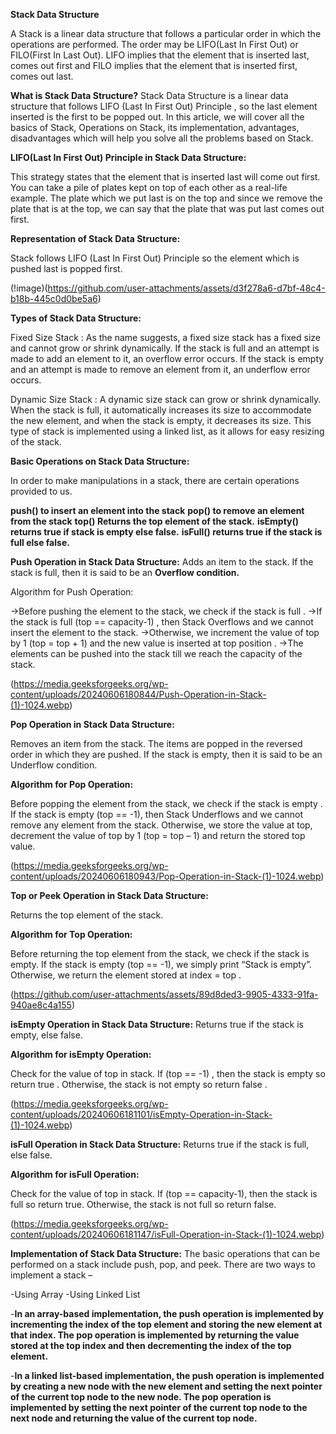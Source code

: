 **Stack Data Structure**

A Stack is a linear data structure that follows a particular order in which the operations are performed. 
The order may be LIFO(Last In First Out) or FILO(First In Last Out). 
LIFO implies that the element that is inserted last, comes out first and FILO implies that the element that is inserted first, comes out last.

**What is Stack Data Structure?**
Stack Data Structure is a linear data structure that follows LIFO (Last In First Out) Principle , so the last element inserted is the first to be popped out. In this article, we will cover all the basics of Stack, Operations on Stack, its implementation, advantages, disadvantages which will help you solve all the problems based on Stack.

**LIFO(Last In First Out) Principle in Stack Data Structure:**

This strategy states that the element that is inserted last will come out first. You can take a pile of plates kept on top of each other as a real-life example. The plate which we put last is on the top and since we remove the plate that is at the top, we can say that the plate that was put last comes out first.

**Representation of Stack Data Structure:**

Stack follows LIFO (Last In First Out) Principle so the element which is pushed last is popped first.

(!image)(https://github.com/user-attachments/assets/d3f278a6-d7bf-48c4-b18b-445c0d0be5a6)

**Types of Stack Data Structure:**

Fixed Size Stack : As the name suggests, a fixed size stack has a fixed size and cannot grow or shrink dynamically. If the stack is full and an attempt is made to add an element to it, an overflow error occurs. If the stack is empty and an attempt is made to remove an element from it, an underflow error occurs.

Dynamic Size Stack : A dynamic size stack can grow or shrink dynamically. When the stack is full, it automatically increases its size to accommodate the new element, and when the stack is empty, it decreases its size. This type of stack is implemented using a linked list, as it allows for easy resizing of the stack.

**Basic Operations on Stack Data Structure:**

In order to make manipulations in a stack, there are certain operations provided to us.

**push() to insert an element into the stack**
**pop() to remove an element from the stack**
**top() Returns the top element of the stack.**
**isEmpty() returns true if stack is empty else false.**
**isFull() returns true if the stack is full else false.**

**Push Operation in Stack Data Structure:**
Adds an item to the stack. If the stack is full, then it is said to be an **Overflow condition.**

Algorithm for Push Operation:

->Before pushing the element to the stack, we check if the stack is full .
->If the stack is full (top == capacity-1) , then Stack Overflows and we cannot insert the element to the stack.
->Otherwise, we increment the value of top by 1 (top = top + 1) and the new value is inserted at top position .
->The elements can be pushed into the stack till we reach the capacity of the stack.

(https://media.geeksforgeeks.org/wp-content/uploads/20240606180844/Push-Operation-in-Stack-(1)-1024.webp)

**Pop Operation in Stack Data Structure:**

Removes an item from the stack. The items are popped in the reversed order in which they are pushed. If the stack is empty, then it is said to be an Underflow condition.

**Algorithm for Pop Operation:**

Before popping the element from the stack, we check if the stack is empty .
If the stack is empty (top == -1), then Stack Underflows and we cannot remove any element from the stack.
Otherwise, we store the value at top, decrement the value of top by 1 (top = top – 1) and return the stored top value.


(https://media.geeksforgeeks.org/wp-content/uploads/20240606180943/Pop-Operation-in-Stack-(1)-1024.webp)

**Top or Peek Operation in Stack Data Structure:**

Returns the top element of the stack.

**Algorithm for Top Operation:**

Before returning the top element from the stack, we check if the stack is empty.
If the stack is empty (top == -1), we simply print “Stack is empty”.
Otherwise, we return the element stored at index = top .

(https://github.com/user-attachments/assets/89d8ded3-9905-4333-91fa-940ae8c4a155)

**isEmpty Operation in Stack Data Structure:**
Returns true if the stack is empty, else false.

**Algorithm for isEmpty Operation:**

Check for the value of top in stack.
If (top == -1) , then the stack is empty so return true .
Otherwise, the stack is not empty so return false .

(https://media.geeksforgeeks.org/wp-content/uploads/20240606181101/isEmpty-Operation-in-Stack-(1)-1024.webp)

**isFull Operation in Stack Data Structure:**
Returns true if the stack is full, else false.

**Algorithm for isFull Operation:**

Check for the value of top in stack.
If (top == capacity-1), then the stack is full so return true.
Otherwise, the stack is not full so return false.

(https://media.geeksforgeeks.org/wp-content/uploads/20240606181147/isFull-Operation-in-Stack-(1)-1024.webp)

**Implementation of Stack Data Structure:**
The basic operations that can be performed on a stack include push, pop, and peek. There are two ways to implement a stack –

-Using Array
-Using Linked List

-**In an array-based implementation, the push operation is implemented by incrementing the index of the top element and storing the new element at that index. The pop operation is implemented by returning the value stored at the top index and then decrementing the index of the top element.**

-**In a linked list-based implementation, the push operation is implemented by creating a new node with the new element and setting the next pointer of the current top node to the new node. The pop operation is implemented by setting the next pointer of the current top node to the next node and returning the value of the current top node.**




